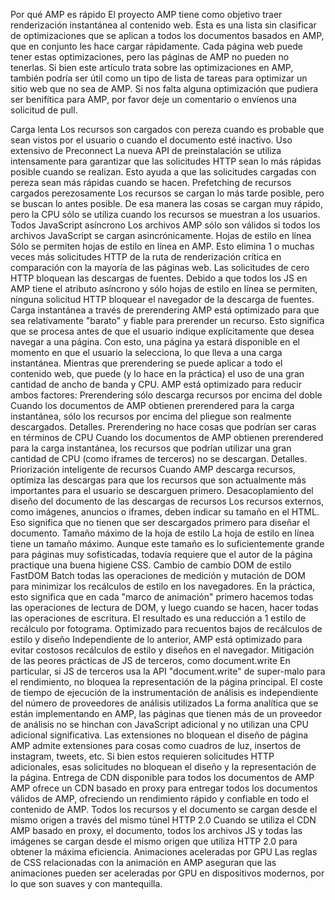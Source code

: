 Por qué AMP es rápido
El proyecto AMP tiene como objetivo traer renderización instantánea al contenido web. Esta es una lista sin clasificar de optimizaciones que se aplican a todos los documentos basados ​​en AMP, que en conjunto les hace cargar rápidamente. Cada página web puede tener estas optimizaciones, pero las páginas de AMP no pueden no tenerlas.
Si bien este artículo trata sobre las optimizaciones en AMP, también podría ser útil como un tipo de lista de tareas para optimizar un sitio web que no sea de AMP. Si nos falta alguna optimización que pudiera ser benifítica para AMP, por favor deje un comentario o envíenos una solicitud de pull.

Carga lenta
Los recursos son cargados con pereza cuando es probable que sean vistos por el usuario o cuando el documento esté inactivo.
Uso extensivo de Preconnect
La nueva API de preinstalación se utiliza intensamente para garantizar que las solicitudes HTTP sean lo más rápidas posible cuando se realizan. Esto ayuda a que las solicitudes cargadas con pereza sean más rápidas cuando se hacen.
Prefetching de recursos cargados perezosamente
Los recursos se cargan lo más tarde posible, pero se buscan lo antes posible. De esa manera las cosas se cargan muy rápido, pero la CPU sólo se utiliza cuando los recursos se muestran a los usuarios.
Todos JavaScript asíncrono
Los archivos AMP sólo son válidos si todos los archivos JavaScript se cargan asincrónicamente.
Hojas de estilo en línea
Sólo se permiten hojas de estilo en línea en AMP. Esto elimina 1 o muchas veces más solicitudes HTTP de la ruta de renderización crítica en comparación con la mayoría de las páginas web.
Las solicitudes de cero HTTP bloquean las descargas de fuentes.
Debido a que todos los JS en AMP tiene el atributo asíncrono y sólo hojas de estilo en línea se permiten, ninguna solicitud HTTP bloquear el navegador de la descarga de fuentes.
Carga instantánea a través de prerendering
AMP está optimizado para que sea relativamente "barato" y fiable para prerender un recurso. Esto significa que se procesa antes de que el usuario indique explícitamente que desea navegar a una página. Con esto, una página ya estará disponible en el momento en que el usuario la selecciona, lo que lleva a una carga instantánea.
Mientras que prerendering se puede aplicar a todo el contenido web, que puede (y lo hace en la práctica) el uso de una gran cantidad de ancho de banda y CPU. AMP está optimizado para reducir ambos factores:
Prerendering sólo descarga recursos por encima del doble
Cuando los documentos de AMP obtienen prerendered para la carga instantánea, sólo los recursos por encima del pliegue son realmente descargados. Detalles.
Prerendering no hace cosas que podrían ser caras en términos de CPU
Cuando los documentos de AMP obtienen prerendered para la carga instantánea, los recursos que podrían utilizar una gran cantidad de CPU (como iframes de terceros) no se descargan. Detalles.
Priorización inteligente de recursos
Cuando AMP descarga recursos, optimiza las descargas para que los recursos que son actualmente más importantes para el usuario se descarguen primero.
Desacoplamiento del diseño del documento de las descargas de recursos
Los recursos externos, como imágenes, anuncios o iframes, deben indicar su tamaño en el HTML. Eso significa que no tienen que ser descargados primero para diseñar el documento.
Tamaño máximo de la hoja de estilo
La hoja de estilo en línea tiene un tamaño máximo. Aunque este tamaño es lo suficientemente grande para páginas muy sofisticadas, todavía requiere que el autor de la página practique una buena higiene CSS.
Cambio de cambio DOM de estilo FastDOM
Batch todas las operaciones de medición y mutación de DOM para minimizar los recálculos de estilo en los navegadores.
En la práctica, esto significa que en cada "marco de animación" primero hacemos todas las operaciones de lectura de DOM, y luego cuando se hacen, hacer todas las operaciones de escritura. El resultado es una reducción a 1 estilo de recálculo por fotograma.
Optimizado para recuentos bajos de recálculos de estilo y diseño
Independiente de lo anterior, AMP está optimizado para evitar costosos recálculos de estilo y diseños en el navegador.
Mitigación de las peores prácticas de JS de terceros, como document.write
En particular, si JS de terceros usa la API "document.write" de super-malo para el rendimiento, no bloquea la representación de la página principal.
El coste de tiempo de ejecución de la instrumentación de análisis es independiente del número de proveedores de análisis utilizados
La forma analítica que se están implementando en AMP, las páginas que tienen más de un proveedor de análisis no se hinchan con JavaScript adicional y no utilizan una CPU adicional significativa.
Las extensiones no bloquean el diseño de página
AMP admite extensiones para cosas como cuadros de luz, insertos de instagram, tweets, etc. Si bien estos requieren solicitudes HTTP adicionales, esas solicitudes no bloquean el diseño y la representación de la página.
Entrega de CDN disponible para todos los documentos de AMP
AMP ofrece un CDN basado en proxy para entregar todos los documentos válidos de AMP, ofreciendo un rendimiento rápido y confiable en todo el contenido de AMP.
Todos los recursos y el documento se cargan desde el mismo origen a través del mismo túnel HTTP 2.0
Cuando se utiliza el CDN AMP basado en proxy, el documento, todos los archivos JS y todas las imágenes se cargan desde el mismo origen que utiliza HTTP 2.0 para obtener la máxima eficiencia.
Animaciones aceleradas por GPU
Las reglas de CSS relacionadas con la animación en AMP aseguran que las animaciones pueden ser aceleradas por GPU en dispositivos modernos, por lo que son suaves y con mantequilla.